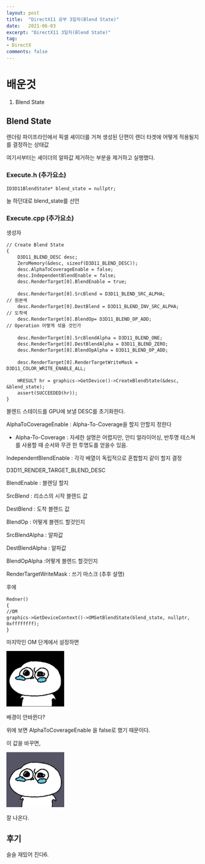 ```yaml
---
layout: post
title:  "DirectX11 공부 3일차(Blend State)"
date:   2021-06-03
excerpt: "DirectX11 3일차(Blend State)"
tag:
- DirectX
comments: false
---
```


# 배운것
1. Blend State

## Blend State

렌더링 파이프라인에서 픽셀 셰이더를 거쳐 생성된 단편이 렌더 타겟에 어떻게 적용될지를 결정하는 상태값


여기서부터는 셰이더의 알파값 제거하는 부분을 제거하고 실행했다.

### Execute.h (추가요소)

```
ID3D11BlendState* blend_state = nullptr;
```
늘 하던대로 blend_state를 선언

### Execute.cpp (추가요소)
생성자
```
// Create Blend State
{
	D3D11_BLEND_DESC desc;
	ZeroMemory(&desc, sizeof(D3D11_BLEND_DESC));
	desc.AlphaToCoverageEnable = false;
	desc.IndependentBlendEnable = false;
	desc.RenderTarget[0].BlendEnable = true;

	desc.RenderTarget[0].SrcBlend = D3D11_BLEND_SRC_ALPHA;				// 원본색
	desc.RenderTarget[0].DestBlend = D3D11_BLEND_INV_SRC_ALPHA;			// 도착색
	desc.RenderTarget[0].BlendOp= D3D11_BLEND_OP_ADD;					// Operation 어떻게 섞을 것인가

	desc.RenderTarget[0].SrcBlendAlpha = D3D11_BLEND_ONE;
	desc.RenderTarget[0].DestBlendAlpha = D3D11_BLEND_ZERO;
	desc.RenderTarget[0].BlendOpAlpha = D3D11_BLEND_OP_ADD;

	desc.RenderTarget[0].RenderTargetWriteMask = D3D11_COLOR_WRITE_ENABLE_ALL;

	HRESULT hr = graphics->GetDevice()->CreateBlendState(&desc, &blend_state);
	assert(SUCCEEDED(hr));
}
```
블렌드 스테이드를 GPU에 보낼 DESC를 초기화한다.

AlphaToCoverageEnable : Alpha-To-Coverage을 할지 안할지 정한다
*  Alpha-To-Coverage : 자세한 설명은 어렵지만, 안티 얼라이어싱, 반투명 테스쳐를 사용할 때 순서와 무관 한 투명도를 얻을수 있음.

IndependentBlendEnable : 각각 배열이 독립적으로 혼합할지 같이 할지 결정

D3D11_RENDER_TARGET_BLEND_DESC

BlendEnable : 블렌딩 할지

SrcBlend : 리소스의 시작 블렌드 값

DestBlend : 도착 블렌드 값

BlendOp : 어떻게 블렌드 할것인지

SrcBlendAlpha :  알파값
 
DestBlendAlpha : 알파값

BlendOpAlpha :어떻게 블렌드 할것인지

RenderTargetWriteMask : 쓰기 마스크 (추후 설명)

후에 

```
Redner()
{
//OM
graphics->GetDeviceContext()->OMSetBlendState(blend_state, nullptr, 0xffffffff);
}
```
마지막인 OM 단계에서 설정하면

<img src = "../assets/img/project/d3dx/day3/black.PNG" width="30%" height="30%">

배경이 안바뀐다?

위에 보면 AlphaToCoverageEnable 을 false로 했기 때문이다.

이 값을 바꾸면, 

<img src = "../assets/img/project/d3dx/day3/linear.PNG" width="30%" height="30%">

잘 나온다.

## 후기
슬슬 재밌어 진다6.